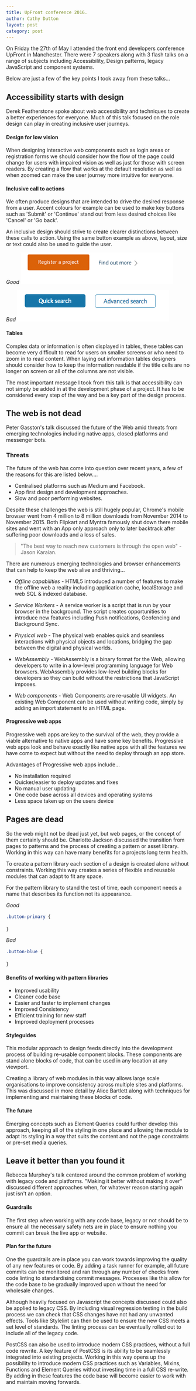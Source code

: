 ```yaml
---
title: UpFront conference 2016.
author: Cathy Dutton
layout: post
category: post
---
```


On Friday the 27th of May I attended the front end developers conference UpFront in Manchester. There were 7 speakers along with 3 flash talks on a range of subjects including Accessibility, Design patterns, legacy JavaScript and component systems.

Below are just a few of the key points I took away from these talks...

## Accessibility starts with design

Derek Featherstone spoke about web accessibility and techniques to create a better experiences for everyone. Much of this talk focused on the role design can play in creating inclusive user journeys.

#### Design for low vision

When designing interactive web components such as login areas or registration forms we should consider how the flow of the page could change for users with impaired vision as well as just for those with screen readers. By creating a flow that works at the default resolution as well as when zoomed can make the user journey more intuitive for everyone.

#### Inclusive call to actions

We often produce designs that are intended to drive the desired response from a user. Accent colours for example can be used to make key buttons such as 'Submit' or 'Continue' stand out from less desired choices like 'Cancel' or 'Go back'.

An inclusive design should strive to create clearer distinctions between these calls to action. Using the same button example as above, layout, size or text could also be used to guide the user.

_Good_
![Button example good](assets/img/buttons-two.png "Button example good")

_Bad_
![Button example bad](assets/img/buttons-one.png "Button example bad")

#### Tables

Complex data or information is often displayed in tables, these tables can become very difficult to read for users on smaller screens or who need to zoom in to read content. When laying out information tables designers should consider how to keep the information readable if the title cells are no longer on screen or all of the columns are not visible.

The most important message I took from this talk is that accessibility can not simply be added in at the development phase of a project. It has to be considered every step of the way and be a key part of the design process.

## The web is not dead

Peter Gasston's talk discussed the future of the Web amid threats from emerging technologies including native apps, closed platforms and messenger bots.

### Threats

The future of the web has come into question over recent years, a few of the reasons for this are listed below....

* Centralised platforms such as Medium and Facebook.
* App first design and development approaches.
* Slow and poor performing websites.

Despite these challenges the web is still hugely popular, Chrome's mobile browser went from 4 million to 8 million downloads from November 2014 to November 2015. Both Flipkart and Myntra famously shut down there mobile sites and went with an App only approach only to later backtrack after suffering poor downloads and a loss of sales.

> "The best way to reach new customers is through the open web" - Jason Karaian.

There are numerous emerging technologies and browser enhancements that can help to keep the web alive and thriving...

* _Offline capabilities_ - HTML5 introduced a number of features to make the offline web a reality including application cache, localStorage and web SQL & indexed database.

* _Service Workers_  - A service worker is a script that is run by your browser in the background. The script creates opportunities to introduce new features including Push notifications, Geofencing and Background Sync.

* _Physical web_ - The physical web enables quick and seamless interactions with physical objects and locations, bridging the gap between the digital and physical worlds.

* _WebAssembly_ - WebAssembly is a binary format for the Web, allowing developers to write in a low-level programming language for Web browsers. WebAssembly provides low-level building blocks for developers so they can build without the restrictions that JavaScript imposes.

* _Web components_ - Web Components are re-usable UI widgets. An existing Web Component can be used without writing code, simply by adding an import statement to an HTML page.

#### Progressive web apps

Progressive web apps are key to the survival of the web, they provide a viable alternative to native apps and have some key benefits. Progressive web apps look and behave exactly like native apps with all the features we have come to expect but without the need to deploy through an app store.

Advantages of Progressive web apps include...

* No installation required
* Quicker/easier to deploy updates and fixes
* No manual user updating
* One code base across all devices and operating systems
* Less space taken up on the users device

## Pages are dead

So the web might not be dead just yet, but web pages, or the concept of them certainly should be. Charlotte Jackson discussed the transition from pages to patterns and the process of creating a pattern or asset library. Working in this way can have many benefits for a projects long term health.

To create a pattern library each section of a design is created alone without constraints. Working this way creates a series of flexible and reusable modules that can adapt to fit any space.

For the pattern library to stand the test of time, each component needs a name that describes its function not its appearance.

_Good_

```css
.button-primary {

}
```

_Bad_

```css
.button-blue {

}
```


#### Benefits of working with pattern libraries

*   Improved usability
*   Cleaner code base
*   Easier and faster to implement changes
*   Improved Consistency
*   Efficient training for new staff
*   Improved deployment processes

#### Styleguides
This modular approach to design feeds directly into the development process of building re-usable component blocks. These components are stand alone blocks of code, that can be used in any location at any viewport.

Creating a library of web modules in this way allows large scale organisations to improve consistency across multiple sites and platforms. This was discussed in more detail by Alice Bartlett along with techniques for implementing and maintaining these blocks of code.

#### The future

Emerging concepts such as Element Queries could further develop this approach, keeping all of the styling in one place and allowing the module to adapt its styling in a way that suits the content and not the page constraints or pre-set media queries.


## 	Leave it better than you found it

Rebecca Murphey's talk centered around the common problem of working with legacy code and platforms. "Making it better without making it over" discussed different approaches when, for whatever reason starting again just isn't an option.

#### Guardrails

The first step when working with any code base, legacy or not should be to ensure all the necessary safety nets are in place to ensure nothing you commit can break the live app or website.

#### Plan for the future

One the guardrails are in place you can work towards improving the quality of any new features or code. By adding a task runner for example, all future commits can be monitored and ran through any number of checks from code linting to standardising commit messages. Processes like this allow for the code base to be gradually improved upon without the need for wholesale changes.

Although heavily focused on Javascript the concepts discussed could also be applied to legacy CSS. By including visual regression testing in the build process we can check that CSS changes have not had any unwanted effects. Tools like Stylelint can then be used to ensure the new CSS meets a set level of standards. The linting process can be eventually rolled out to include all of the legacy code.

PostCSS can also be used to introduce modern CSS practices, without a full code rewrite. A key feature of PostCSS is its ability to be seamlessly integrated into existing projects. Working in this way opens up the possibility to introduce modern CSS practices such as Variables, Mixins, Functions and Element Queries without investing time in a full CSS re-write. By adding in these features the code base will become easier to work with and maintain moving forwards.
